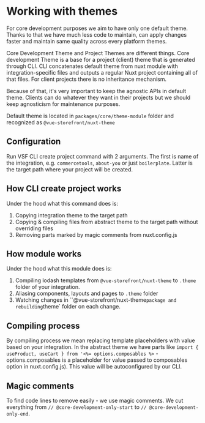 # Working with themes

For core development purposes we aim to have only one default theme. Thanks to that we have much less code to maintain, can apply changes faster and maintain same quality across every platform themes.

Core Development Theme and Project Themes are different things. Core development Theme is a base for a project (client) theme that is generated through CLI. CLI concatenates default theme from nuxt module with integration-specific files and outputs a regular Nuxt project containing all of that files. For client projects there is no inheritance mechanism.

Because of that, it's very important to keep the agnostic APIs in default theme. Clients can do whatever they want in their projects but we should keep agnosticism for maintenance purposes.

Default theme is located in `packages/core/theme-module` folder and recognized as `@vue-storefront/nuxt-theme`

## Configuration

Run VSF CLI create project command with 2 arguments. The first is name of the integration, e.g. `commercetools`, `about-you` or just `boilerplate`. Latter is the target path where your project will be created.

## How CLI create project works

Under the hood what this command does is:

1. Copying integration theme to the target path
2. Copying & compiling files from abstract theme to the target path without overriding files
3. Removing parts marked by magic comments from nuxt.config.js

## How module works

Under the hood what this module does is:

1. Compiling lodash templates from `@vue-storefront/nuxt-theme` to `.theme` folder of your integration.
2. Aliasing components, layouts and pages to `.theme` folder
3. Watching changes in ``@vue-storefront/nuxt-theme` package and rebuilding `theme` folder on each change.

## Compiling process

By compiling process we mean replacing template placeholders with value based on your integration. In the abstract theme we have parts like `import { useProduct, useCart } from '<%= options.composables %>` - options.composables is a placeholder for value passed to composables option in nuxt.config.js). This value will be autoconfigured by our CLI.

## Magic comments

To find code lines to remove easily - we use magic comments. We cut everything from `// @core-development-only-start` to `// @core-development-only-end`.